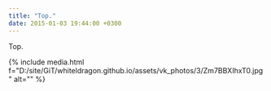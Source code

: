 ```yaml
---
title: "Тор."
date: 2015-01-03 19:44:00 +0300
---
```


Тор.

{% include media.html f="D:/site/GiT/whiteldragon.github.io/assets/vk_photos/3/Zm7BBXIhxT0.jpg" alt="" %}
